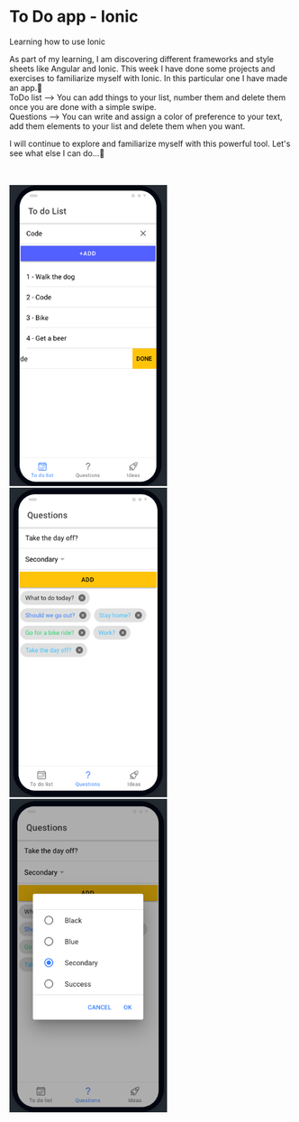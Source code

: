 # To Do app - Ionic
 Learning how to use Ionic
 
As part of my learning, I am discovering different frameworks and style sheets like Angular and Ionic. This week I have done some projects and exercises to familiarize myself with Ionic. In this particular one I have made an app.:iphone: <br>
ToDo list --> You can add things to your list, number them and delete them once you are done with a simple swipe. <br>
Questions --> You can write and assign a color of preference to your text, add them elements to your list and delete them when you want. 

I will continue to explore and familiarize myself with this powerful tool. Let's see what else I can do...:eyes:

<br>
<br>
<img src="images/ionic-1.png" width="280"> <img src="images/ionic-3.png" width="280"> <img src="images/ionic-2.png" width="280">



